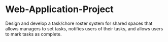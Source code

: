 # Web-Application-Project

Design and develop a task/chore roster system for shared spaces that allows managers to set tasks, notifies users of their tasks, and allows users to mark tasks as complete.
